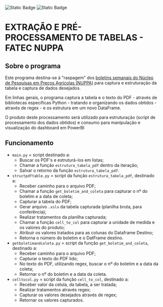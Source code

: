 ![Static Badge](https://img.shields.io/badge/status-released-brightgreen)
![Static Badge](https://img.shields.io/badge/version-1-brightgreen)

# EXTRAÇÃO E PRÉ-PROCESSAMENTO DE TABELAS - FATEC NUPPA

## Sobre o programa
Este programa destina-se à "raspagem" dos [boletins semanais do Núcleo de Pesquisas em Preços Agrícolas (NUPPA)](https://www.fatecmogidascruzes.com.br/admin/workGroups/view/NUPPA) para captura e estruturação da tabela e captura de dados desejados.

Em linhas gerais, o programa captura a tabela e o texto do PDF - através de bibliotecas específicas Python - tratando e organizando os dados obtidos - através de regex - e os estrutura em um novo DataFrame.

O produto deste processamento será utilizado para estruturação (script de processamento dos dados obtidos) e consumo para manipulação e visualização do dashboard em PowerBI

## Funcionamento
- `main.py` = script destinado a:
  - Buscar os PDF's e estruturá-los em listas;
  - Chamar a função `estrutura_tabela_pdf` dentro da iteração;
  - Salvar o retorno da função `estrutura_tabela_pdf`.
- `structpdftable.py` = script da função `estrutura_tabela_pdf`, destinado a:
  - Receber caminho para o arquivo PDF;
  - Chamar a função `get_boletim_and_coleta` para capturar o nº do boletim e a data de coleta;
  - Capturar a tabela do PDF;
  - Gerar arquivo `.xslx` da tabela capturada (planilha bruta, para conferência);
  - Realizar tratamentos da planilha capturada;
  - Chamar a função `cell_to_col` para capturar a unidade de medida e os valores do produto;
  - Atribuir os valores tratados para as colunas do Dataframe Destino;
  - Retorna o número do boletim e o DatFrame destino.
- `getboletimandcoleta.py` = script da função `get_boletim_and_coleta`, destinado a:
  - Receber caminho para o arquivo PDF;
  - Capturar o texto do PDF lido;
  - No texto do PDF, utilizando regex, buscar o nº do boletim e a data da coleta;
  - Retornar o nº do boletim e a data da coleta.
- `celltocol.py` = script da função `cell_to_col`, destinado a:
  - Receber valor da celula, da tabela, a ser tratada;
  - Realizar tratamentos através regex;
  - Capturar os valores desejados através de regex;
  - Retornar os valores capturados.